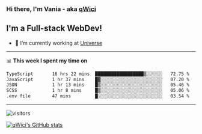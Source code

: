 ### Hi there, I'm Vania - aka [qWici][website]

## I'm a Full-stack WebDev!
- 🔭 I’m currently working at [Universe][universe]

---

📊 **This week I spent my time on**
<!--START_SECTION:waka-->

```txt
TypeScript       16 hrs 22 mins  ██████████████████▒░░░░░░   72.75 %
JavaScript       1 hr 37 mins    █▓░░░░░░░░░░░░░░░░░░░░░░░   07.20 %
JSON             1 hr 13 mins    █▒░░░░░░░░░░░░░░░░░░░░░░░   05.46 %
SCSS             1 hr 8 mins     █▒░░░░░░░░░░░░░░░░░░░░░░░   05.06 %
.env file        47 mins         █░░░░░░░░░░░░░░░░░░░░░░░░   03.54 %
```

<!--END_SECTION:waka-->

---

![visitors](https://visitor-badge.glitch.me/badge?page_id=qWici)


[![qWici's GitHub stats](https://github-readme-stats.vercel.app/api?username=qWici)](https://github.com/qWici/github-readme-stats)

[website]: https://devkucher.com
[twitter]: https://twitter.com/KucherDev
[linkedin]: https://www.linkedin.com/in/ivankucher
[universe]: https://universeapps.limited
